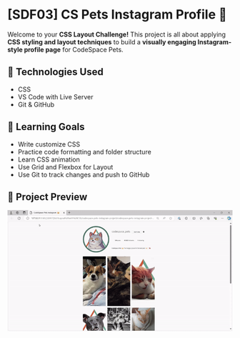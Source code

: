 # [SDF03] CS Pets Instagram Profile 📸

Welcome to your **CSS Layout Challenge!** This project is all about applying **CSS styling and layout techniques** to build a **visually engaging Instagram-style profile page** for CodeSpace Pets.

## 🚀 Technologies Used

- CSS
- VS Code with Live Server
- Git & GitHub

## 🎯 Learning Goals

- Write customize CSS
- Practice code formatting and folder structure
- Learn CSS animation
- Use Grid and Flexbox for Layout
- Use Git to track changes and push to GitHub
  <br/>

## 🎨 Project Preview

![alt text](assets/CodeSpacePetsInstagram.gif)
